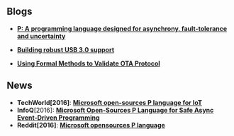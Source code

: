 ## Blogs

- **[P: A programming language designed for asynchrony, fault-tolerance and uncertainty](https://www.microsoft.com/en-us/research/blog/p-programming-language-asynchrony/)**
- **[Building robust USB 3.0 support](https://blogs.msdn.microsoft.com/b8/2011/08/22/building-robust-usb-3-0-support/)**

- **[Using Formal Methods to Validate OTA Protocol](https://freertos.org/2020/12/using-formal-methods-to-validate-ota-protocol.html)**

## News

- **TechWorld[2016]**: **[Microsoft open-sources P language for IoT](http://www.techworld.com.au/article/608591/microsoft-open-sources-p-language-iot/)**
- **InfoQ**[2016]: **[Microsoft Open-Sources P Language for Safe Async Event-Driven Programming](https://www.infoq.com/news/2016/10/microsoft-p-language-opensourced)**
- **Reddit[2016]**: **[Microsoft opensources P language](https://www.reddit.com/r/programming/comments/56nbbx/microsoft_opensources_p_language/)**